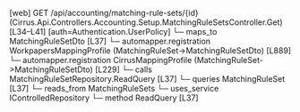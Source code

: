 [web] GET /api/accounting/matching-rule-sets/{id}  (Cirrus.Api.Controllers.Accounting.Setup.MatchingRuleSetsController.Get)  [L34–L41] [auth=Authentication.UserPolicy]
  └─ maps_to MatchingRuleSetDto [L37]
    └─ automapper.registration WorkpapersMappingProfile (MatchingRuleSet->MatchingRuleSetDto) [L889]
    └─ automapper.registration CirrusMappingProfile (MatchingRuleSet->MatchingRuleSetDto) [L229]
  └─ calls MatchingRuleSetRepository.ReadQuery [L37]
  └─ queries MatchingRuleSet [L37]
    └─ reads_from MatchingRuleSets
  └─ uses_service IControlledRepository<MatchingRuleSet>
    └─ method ReadQuery [L37]

